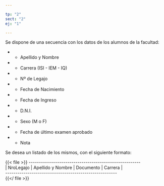 ```yaml
---

tp: "2"
sect: "2"
ej: "1"

---
```


Se dispone de una secuencia con los datos de los alumnos de la facultad:  
  
- - Apellido y Nombre
- - Carrera (ISI - IEM - IQ)
- - Nº de Legajo 
- - Fecha de Nacimiento
- - Fecha de Ingreso
- - D.N.I.
- - Sexo (M o F)
- - Fecha de último examen aprobado 
- - Nota

Se desea un listado de los mismos, con el siguiente formato:
  
{{< file >}}
------------------------------------------------------- </br>
| NroLegajo | Apellido y Nombre | Documento | Carrera |</br>
------------------------------------------------------- </br>
{{</ file >}}
